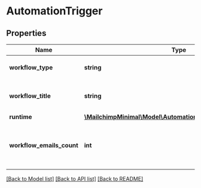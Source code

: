 # AutomationTrigger

## Properties
Name | Type | Description | Notes
------------ | ------------- | ------------- | -------------
**workflow_type** | **string** | The type of Automation workflow. | 
**workflow_title** | **string** | The title of the workflow type. | [optional] 
**runtime** | [**\MailchimpMinimal\Model\AutomationWorkflowRuntimeSettings**](AutomationWorkflowRuntimeSettings.md) |  | [optional] 
**workflow_emails_count** | **int** | The number of emails in the Automation workflow. | [optional] 

[[Back to Model list]](../README.md#documentation-for-models) [[Back to API list]](../README.md#documentation-for-api-endpoints) [[Back to README]](../README.md)


